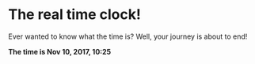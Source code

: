 # The real time clock!

Ever wanted to know what the time is? Well, your journey is about to end!

**The time is Nov 10, 2017, 10:25**